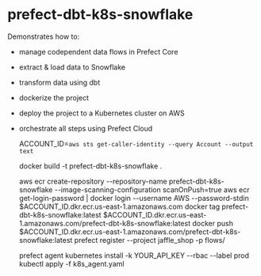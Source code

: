 # prefect-dbt-k8s-snowflake
Demonstrates how to:
- manage codependent data flows in Prefect Core
- extract & load data to Snowflake
- transform data using dbt
- dockerize the project
- deploy the project to a Kubernetes cluster on AWS
- orchestrate all steps using Prefect Cloud

    ACCOUNT_ID=`aws sts get-caller-identity --query Account --output text`
    
    docker build -t prefect-dbt-k8s-snowflake .
    
    aws ecr create-repository --repository-name prefect-dbt-k8s-snowflake --image-scanning-configuration scanOnPush=true
    aws ecr get-login-password | docker login --username AWS --password-stdin $ACCOUNT_ID.dkr.ecr.us-east-1.amazonaws.com
    docker tag prefect-dbt-k8s-snowflake:latest $ACCOUNT_ID.dkr.ecr.us-east-1.amazonaws.com/prefect-dbt-k8s-snowflake:latest
    docker push $ACCOUNT_ID.dkr.ecr.us-east-1.amazonaws.com/prefect-dbt-k8s-snowflake:latest
    prefect register --project jaffle_shop -p flows/
    
    prefect agent kubernetes install -k YOUR_API_KEY --rbac --label prod
    kubectl apply -f k8s_agent.yaml

